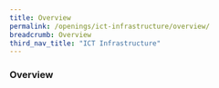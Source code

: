 ```yaml
---
title: Overview
permalink: /openings/ict-infrastructure/overview/
breadcrumb: Overview
third_nav_title: "ICT Infrastructure"
---
```


### **Overview**

